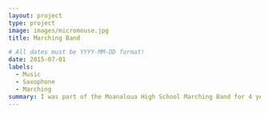 ```yaml
---
layout: project
type: project
image: images/micromouse.jpg
title: Marching Band

# All dates must be YYYY-MM-DD format!
date: 2015-07-01
labels:
  - Music
  - Saxophone
  - Marching
summary: I was part of the Moanaloua High School Marching Band for 4 years.
---
```






